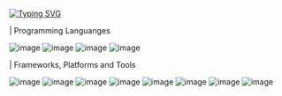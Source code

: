 <a href="https://git.io/typing-svg"><img src="https://readme-typing-svg.demolab.com?font=Fira+Code&weight=500&size=24&duration=3500&pause=500&color=F75C7E&background=FFFFFF00&multiline=true&random=false&width=435&height=100&lines=Hello+There!+I'm+Ismail+%3A);Welcome+to+my+GitHub!;Nice+to+meet+you+%F0%9F%A4%9D" alt="Typing SVG" /></a>

| Programming Languanges

![image](https://github.com/IsmailAbousalem/IsmailAbousalem/assets/100754446/1bd1cb82-87af-4016-9550-70513ce4ee72) ![image](https://github.com/IsmailAbousalem/IsmailAbousalem/assets/100754446/4985edee-a934-45aa-91a6-d5794c0d3aec) ![image](https://github.com/IsmailAbousalem/IsmailAbousalem/assets/100754446/7cab0615-3ede-40a2-8028-b6a8ea9e0806) ![image](https://github.com/IsmailAbousalem/IsmailAbousalem/assets/100754446/49f9d75e-0f83-4dc5-a542-ed22586459b2)


| Frameworks, Platforms and Tools

![image](https://github.com/IsmailAbousalem/IsmailAbousalem/assets/100754446/9a429605-2ba9-4db8-85bf-3ecde1a0fd1e) ![image](https://github.com/IsmailAbousalem/IsmailAbousalem/assets/100754446/251967aa-f049-4e59-a253-405634054f27) ![image](https://github.com/IsmailAbousalem/IsmailAbousalem/assets/100754446/c7efb237-df11-40bb-aae1-08cc38d6030d) ![image](https://github.com/IsmailAbousalem/IsmailAbousalem/assets/100754446/ec1902da-6f2e-4b5d-aa04-7ca4fb02da0e) ![image](https://github.com/IsmailAbousalem/IsmailAbousalem/assets/100754446/aeb69ce8-da39-4e7f-bbbd-32695b59d1ac) ![image](https://github.com/IsmailAbousalem/IsmailAbousalem/assets/100754446/8a18f42f-9e58-42b1-bd93-e7580f7bde31) ![image](https://github.com/IsmailAbousalem/IsmailAbousalem/assets/100754446/fef8f087-59d2-4e30-a290-fb409183e04b) ![image](https://github.com/IsmailAbousalem/IsmailAbousalem/assets/100754446/8cbde361-c32c-4a1f-8237-9fbd624dfa98)









<!--
**IsmailAbousalem/IsmailAbousalem** is a ✨ _special_ ✨ repository because its `README.md` (this file) appears on your GitHub profile.





Here are some ideas to get you started:

- 🔭 I’m currently working on ...
- 🌱 I’m currently learning ...
- 👯 I’m looking to collaborate on ...
- 🤔 I’m looking for help with ...
- 💬 Ask me about ...
- 📫 How to reach me: ...
- 😄 Pronouns: ...
- ⚡ Fun fact: ...
-->

